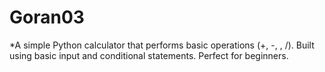 # Goran03
*A simple Python calculator that performs basic operations (+, -, , /). Built using basic input and conditional statements. Perfect for beginners.
